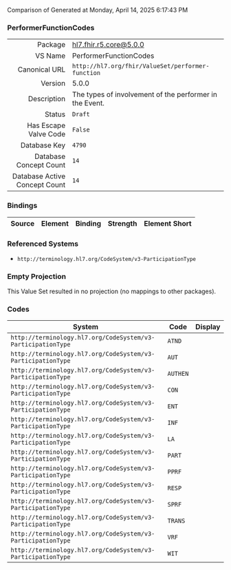 Comparison of 
Generated at Monday, April 14, 2025 6:17:43 PM

### PerformerFunctionCodes

|      |     |
| ---: | --- |
| Package | hl7.fhir.r5.core@5.0.0 |
| VS Name | PerformerFunctionCodes |
| Canonical URL | `http://hl7.org/fhir/ValueSet/performer-function` |
| Version | 5.0.0 |
| Description | The types of involvement of the performer in the Event. |
| Status | `Draft` |
| Has Escape Valve Code | `False` |
| Database Key | `4790` |
| Database Concept Count | `14` |
| Database Active Concept Count | `14` |
### Bindings

| Source | Element | Binding | Strength | Element Short |
| ------ | ------- | ------- | -------- | ------------- |

### Referenced Systems

* `http://terminology.hl7.org/CodeSystem/v3-ParticipationType`
### Empty Projection

This Value Set resulted in no projection (no mappings to other packages).

### Codes

| System | Code | Display |
| ------ | ---- | ------- |
| `http://terminology.hl7.org/CodeSystem/v3-ParticipationType` | `ATND` |  |
| `http://terminology.hl7.org/CodeSystem/v3-ParticipationType` | `AUT` |  |
| `http://terminology.hl7.org/CodeSystem/v3-ParticipationType` | `AUTHEN` |  |
| `http://terminology.hl7.org/CodeSystem/v3-ParticipationType` | `CON` |  |
| `http://terminology.hl7.org/CodeSystem/v3-ParticipationType` | `ENT` |  |
| `http://terminology.hl7.org/CodeSystem/v3-ParticipationType` | `INF` |  |
| `http://terminology.hl7.org/CodeSystem/v3-ParticipationType` | `LA` |  |
| `http://terminology.hl7.org/CodeSystem/v3-ParticipationType` | `PART` |  |
| `http://terminology.hl7.org/CodeSystem/v3-ParticipationType` | `PPRF` |  |
| `http://terminology.hl7.org/CodeSystem/v3-ParticipationType` | `RESP` |  |
| `http://terminology.hl7.org/CodeSystem/v3-ParticipationType` | `SPRF` |  |
| `http://terminology.hl7.org/CodeSystem/v3-ParticipationType` | `TRANS` |  |
| `http://terminology.hl7.org/CodeSystem/v3-ParticipationType` | `VRF` |  |
| `http://terminology.hl7.org/CodeSystem/v3-ParticipationType` | `WIT` |  |
